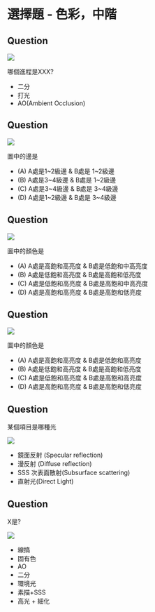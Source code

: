 # 選擇題 - 色彩，中階


## Question
![](./二分打光AO.webp)

哪個進程是XXX?

* 二分
* 打光
* AO(Ambient Occlusion)

## Question

![](./石膏%20邊.webp)

圖中的邊是

* (A) A處是1~2級邊 & B處是 1~2級邊
* (B) A處是3~4級邊 & B處是 1~2級邊
* (C) A處是3~4級邊 & B處是 3~4級邊
* (D) A處是1~2級邊 & B處是 3~4級邊

## Question
![](./藍色%20飽和度.webp)

圖中的顏色是

* (A) A處是高飽和高亮度 & B處是低飽和中高亮度
* (B) A處是低飽和高亮度 & B處是高飽和低亮度
* (C) A處是低飽和高亮度 & B處是高飽和中高亮度
* (D) A處是高飽和高亮度 & B處是高飽和低亮度

## Question
![](./黃色%20飽和度.webp)

圖中的顏色是

* (A) A處是高飽和高亮度 & B處是低飽和高亮度
* (B) A處是低飽和高亮度 & B處是高飽和低亮度
* (C) A處是低飽和高亮度 & B處是高飽和高亮度
* (D) A處是高飽和高亮度 & B處是高飽和低亮度


## Question

某個項目是哪種光

![](./SSS.webp)

* 鏡面反射 (Specular reflection)
* 漫反射 (Diffuse reflection)
* SSS 次表面散射(Subsurface scattering)
* 直射光(Direct Light)

## Question

X是?

![](./complex.webp)

* 線搞
* 固有色
* AO
* 二分
* 環境光
* 素描+SSS
* 高光 + 細化
